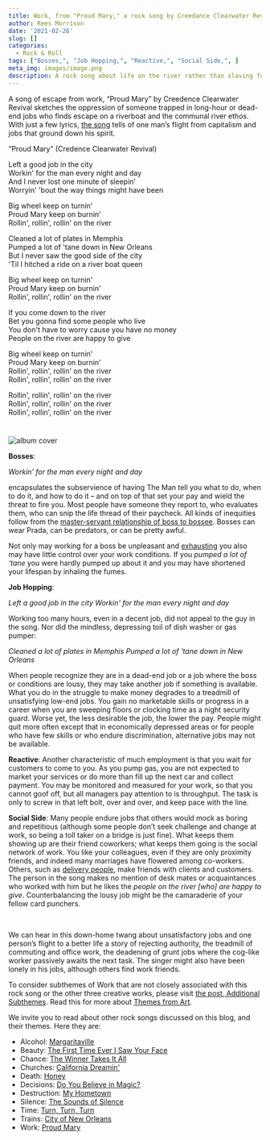 ```yaml
---
title: Work, from "Proud Mary," a rock song by Creedance Clearwater Revival
author: Rees Morrison
date: '2021-02-26'
slug: []
categories:
  - Rock & Roll
tags: ["Bosses,", "Job Hopping,", "Reactive,", "Social Side,", ]
meta_img: images/image.png
description: A rock song about life on the river rather than slaving for the man.
---
```


A song of escape from work, “Proud Mary” by Creedence Clearwater Revival sketches the oppression of someone trapped in long-hour or dead-end jobs who finds escape on a riverboat and the communal river ethos.   With just a few lyrics, [the song](https://www.youtube.com/watch?v=5hid10EgMXE) tells of one man’s flight from capitalism and jobs that ground down his spirit.

<!--more-->

“Proud Mary” (Credence Clearwater Revival)

Left a good job in the city  
Workin' for the man every night and day  
And I never lost one minute of sleepin'  
Worryin' 'bout the way things might have been  

Big wheel keep on turnin'  
Proud Mary keep on burnin'  
Rollin', rollin', rollin' on the river  

Cleaned a lot of plates in Memphis  
Pumped a lot of 'tane down in New Orleans  
But I never saw the good side of the city  
'Til I hitched a ride on a river boat queen  

Big wheel keep on turnin'  
Proud Mary keep on burnin'   
Rollin', rollin', rollin' on the river  

If you come down to the river  
Bet you gonna find some people who live  
You don't have to worry cause you have no money  
People on the river are happy to give  

Big wheel keep on turnin'  
Proud Mary keep on burnin'  
Rollin', rollin', rollin' on the river  
Rollin', rollin', rollin' on the river  

Rollin', rollin', rollin' on the river  
Rollin', rollin', rollin' on the river  
Rollin', rollin', rollin' on the river  

# <poem lyric end>

![album cover](/media/WorkProudMary.png)

**Bosses**: 

*Workin’ for the man every night and day* 

encapsulates the subservience of having The Man tell you what to do, when to do it, and how to do it – and on top of that set your pay and wield the threat to fire you.  Most people have someone they report to, who evaluates them, who can snip the life thread of their paycheck.  All kinds of inequities follow from the [master-servant relationship of boss to bossee](https://themesfromart.com/blog/2021-02-26-workkane/workkane/).  Bosses can wear Prada, can be predators, or can be pretty awful.

Not only may working for a boss be unpleasant and [exhausting](https://themesfromart.com/blog/2021-02-26-workscrapers/workscrapers/) you also may have little control over your work conditions. If you *pumped a lot of ‘tane* you were hardly pumped up about it and you may have shortened your lifespan by inhaling the fumes.

**Job Hopping**: 

*Left a good job in the city*
*Workin' for the man every night and day*

Working too many hours, even in a decent job, did not appeal to the guy in the song.  Nor did the mindless, depressing toil of dish washer or gas pumper:

*Cleaned a lot of plates in Memphis*
*Pumped a lot of 'tane down in New Orleans*

When people recognize they are in a dead-end job or a job where the boss or conditions are lousy, they may take another job if something is available.   What you do in the struggle to make money degrades to a treadmill of unsatisfying low-end jobs.  You gain no marketable skills or progress in a career when you are sweeping floors or clocking time as a night security guard.  Worse yet, the less desirable the job, the lower the pay.  People might quit more often except that in economically depressed areas or for people who have few skills or who endure discrimination, alternative jobs may not be available.

**Reactive**: Another characteristic of much employment is that you wait for customers to come to you.  As you pump gas, you are not expected to market your services or do more than fill up the next car and collect payment. You may be monitored and measured for your work, so that you cannot goof off, but all managers pay attention to is throughput.  The task is only to screw in that left bolt, over and over, and keep pace with the line. 

**Social Side**: Many people endure jobs that others would mock as boring and repetitious (although some people don’t seek challenge and change at work, so being a toll taker on a bridge is just fine).  What keeps them showing up are their friend coworkers; what keeps them going is the social network of work.   You like your colleagues, even if they are only proximity friends, and indeed many marriages have flowered among co-workers. Others, such as [delivery people](https://themesfromart.com/blog/2021-02-26-worksnowy/worksnowy/), make friends with clients and customers.  The person in the song makes no mention of desk mates or acquaintances who worked with him but he likes the *people on the river [who] are happy to give*.  Counterbalancing the lousy job might be the camaraderie of your fellow card punchers.

&nbsp;

We can hear in this down-home twang about unsatisfactory jobs and one person’s flight to a better life a story of rejecting authority, the treadmill of commuting and office work, the deadening of grunt jobs where the cog-like worker passively awaits the next task.  The singer might also have been lonely in his jobs, although others find work friends.

To consider subthemes of Work that are not closely associated with this rock song or the other three creative works, please visit [the post, Additional Subthemes](https://themesfromart.com/blog/2021-02-26-workadditional/workperspective/).   Read this for more about [Themes from Art](http://bit.ly/3sRXopI).

We invite you to read about other rock songs discussed on this blog, and their themes.  Here they are:

* Alcohol: [Margaritaville](https://themesfromart.com/post/2021-02-01-alcohol-margaritaville-buffet/alcoholmargarita/)
* Beauty: [The First Time Ever I Saw Your Face](https://themesfromart.com/post/2021-04-21-beautyflack/beautyflack/)
* Chance: [The Winner Takes It All](https://themesfromart.com/post/2021-03-14-chancechurch/chancechurch/)
* Churches: [California Dreamin'](https://themesfromart.com/post/2021-05-21-churches-from-california-dreamin-a-song-by-the-mamas-the-papas/churchescalifornia/) 
* Death: [Honey](https://themesfromart.com/post/2021-05-03-death-from-honey-sung-by-bobby-goldsboro/deathhoney/)
* Decisions: [Do You Believe in Magic?](https://themesfromart.com/post/2021-02-08-decisions-from-do-you-believe-in-magic-a-song-by-the-lovin-spoonful/decisionsmagicspoonful/)
* Destruction:	[My Hometown](https://themesfromart.com/post/2021-02-18-destruction-from-my-hometown-a-rock-ballad-by-bruce-springsteen/destructhometown/)
* Silence: [The Sounds of Silence](https://themesfromart.com/post/2021-04-08-silencesounds/silencesounds/)
* Time:	[Turn, Turn, Turn](https://themesfromart.com/post/2021-03-08-time-from-turn-turn-turn-by-the-byrds/timeturnturn/)
* Trains: [City of New Orleans](https://themesfromart.com/post/2021-05-10-trainsorleans/trainsorleans/)
* Work:	 [Proud Mary](https://themesfromart.com/post/2021-02-26-workproud/workproud/)

